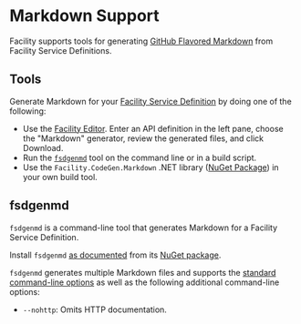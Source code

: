 # Markdown Support

Facility supports tools for generating [GitHub Flavored Markdown](https://guides.github.com/features/mastering-markdown/) from Facility Service Definitions.

## Tools

Generate Markdown for your [Facility Service Definition](/define/fsd) by doing one of the following:

* Use the [Facility Editor](/editor). Enter an API definition in the left pane, choose the "Markdown" generator, review the generated files, and click Download.
* Run the [`fsdgenmd`](#fsdgenmd) tool on the command line or in a build script.
* Use the `Facility.CodeGen.Markdown` .NET library ([NuGet Package](https://www.nuget.org/packages/Facility.CodeGen.Markdown)) in your own build tool.

## fsdgenmd

`fsdgenmd` is a command-line tool that generates Markdown for a Facility Service Definition.

Install `fsdgenmd` [as documented](/generate/tools#installation) from its [NuGet package](https://www.nuget.org/packages/fsdgenmd/).

`fsdgenmd` generates multiple Markdown files and supports the [standard command-line options](/generate/tools#options) as well as the following additional command-line options:

* `--nohttp`: Omits HTTP documentation.
